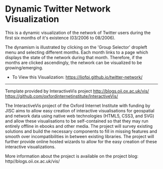 # Dynamic Twitter Network Visualization

This is a dynamic visualization of the network of Twitter users during the first six months of it's existence (03/2006 to 08/2006).

The dynamism is illustrated by clicking on the 'Group Selector' dropleft menu and selecting different months. Each month links to a page which displays the state of the network during that month. Therefore, if the months are clicked ascendingly, the network can be visualized to be growing/emerging.

- To View this Visualization: https://liofpi.github.io/twitter-network/

------------------------------------------------------------------------------------------------------------------------------

Template provided by InteractiveVis project
http://blogs.oii.ox.ac.uk/vis/
https://github.com/oxfordinternetinstitute/InteractiveVis/

The InteractiveVis project of the Oxford Internet Institute with funding by JISC aims to allow easy creation of interactive visualisations for geospatial and network data using native web technologies (HTML5, CSS3, and SVG) and allow these visualisations to be self-contained so that they may run entirely offline in ebooks and other media. The project will survey existing solutions and build the necessary components to fill in missing features and smooth over incompatibilities in between existing libraries. The project will further provide online hosted wizards to allow for the easy creation of these interactive visualizations.

More information about the project is available on the project blog:
http//blogs.oii.ox.ac.uk/vis/
